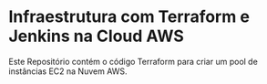 # Infraestrutura com Terraform e Jenkins na Cloud AWS
Este Repositório contém o código Terraform para criar um pool de instâncias EC2 na Nuvem AWS.
